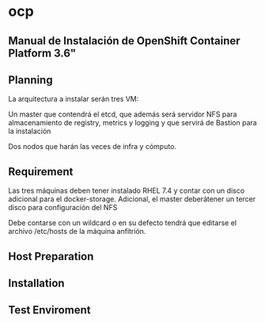 # ocp
<h2 title="inicio">Manual de Instalaci&oacute;n de OpenShift Container Platform 3.6"</h2>

<h2 title="planning">Planning</h2>
<p>La arquitectura a instalar ser&aacute;n tres VM:</p>

<p>Un master que contendrá el etcd, que adem&aacute;s ser&aacute; servidor NFS para almacenamiento de registry, metrics y logging y que servir&aacute; de Bastion para la instalaci&oacute;n</p>
<p>Dos nodos que har&aacute;n las veces de infra y c&oacute;mputo.</p>

<h2 title="requirement">Requirement</h2>
<p>Las tres m&aacute;quinas deben tener instalado RHEL 7.4 y contar con un disco adicional para el docker-storage. Adicional, el master deberátener un tercer disco para configuraci&oacute;n del NFS</p>
<p>Debe contarse con un wildcard o en su defecto tendr&aacute; que editarse el archivo /etc/hosts de la m&aacute;quina anfitri&oacute;n.</p>
 
<h2 title="host-preparation">Host Preparation</h2>

<h2 title="installation">Installation</h2>

<h2 title="test-enviroement">Test Enviroment</h2>

